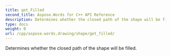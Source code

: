 ```yaml
---
title: get_Filled
second_title: Aspose.Words for C++ API Reference
description: Determines whether the closed path of the shape will be filled. 
type: docs
weight: 0
url: /cpp/aspose.words.drawing/shape/get_filled/
---
```


Determines whether the closed path of the shape will be filled. 

